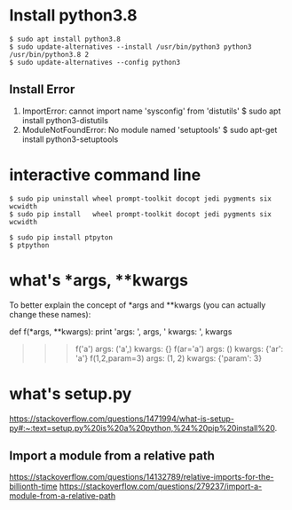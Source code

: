 # Install python3.8

    $ sudo apt install python3.8
    $ sudo update-alternatives --install /usr/bin/python3 python3 /usr/bin/python3.8 2
    $ sudo update-alternatives --config python3

## Install Error

1. ImportError: cannot import name 'sysconfig' from 'distutils'
    $ sudo apt install python3-distutils
2. ModuleNotFoundError: No module named 'setuptools'
    $ sudo apt-get install python3-setuptools


# interactive command line

    $ sudo pip uninstall wheel prompt-toolkit docopt jedi pygments six wcwidth
    $ sudo pip install   wheel prompt-toolkit docopt jedi pygments six wcwidth

    $ sudo pip install ptpyton
    $ ptpython

# what's *args, **kwargs

To better explain the concept of *args and **kwargs (you can actually change these names):

def f(*args, **kwargs):
   print 'args: ', args, ' kwargs: ', kwargs

>>> f('a')
args:  ('a',)  kwargs:  {}
>>> f(ar='a')
args:  ()  kwargs:  {'ar': 'a'}
>>> f(1,2,param=3)
args:  (1, 2)  kwargs:  {'param': 3}

# what's setup.py

https://stackoverflow.com/questions/1471994/what-is-setup-py#:~:text=setup.py%20is%20a%20python,%24%20pip%20install%20.

## Import a module from a relative path

https://stackoverflow.com/questions/14132789/relative-imports-for-the-billionth-time
https://stackoverflow.com/questions/279237/import-a-module-from-a-relative-path
